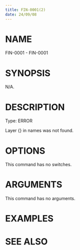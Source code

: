 ```yaml
---
title: FIN-0001(2)
date: 24/09/08
---
```


# NAME

FIN-0001 - FIN-0001

# SYNOPSIS

N/A.

# DESCRIPTION

Type: ERROR

Layer {} in names was not found.

# OPTIONS

This command has no switches.

# ARGUMENTS

This command has no arguments.

# EXAMPLES

# SEE ALSO
